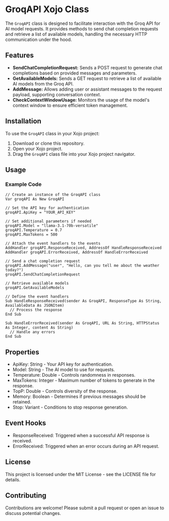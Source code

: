 # GroqAPI Xojo Class

The `GroqAPI` class is designed to facilitate interaction with the Groq API for AI model requests. It provides methods to send chat completion requests and retrieve a list of available models, handling the necessary HTTP communication under the hood.

## Features

- **SendChatCompletionRequest:** Sends a POST request to generate chat completions based on provided messages and parameters.
- **GetAvailableModels:** Sends a GET request to retrieve a list of available AI models from the Groq API.
- **AddMessage:** Allows adding user or assistant messages to the request payload, supporting conversation context.
- **CheckContextWindowUsage:** Monitors the usage of the model's context window to ensure efficient token management.

## Installation

To use the `GroqAPI` class in your Xojo project:

1. Download or clone this repository.
2. Open your Xojo project.
3. Drag the `GroqAPI` class file into your Xojo project navigator.

## Usage

### Example Code

```xojo
// Create an instance of the GroqAPI class
Var groqAPI As New GroqAPI

// Set the API key for authentication
groqAPI.ApiKey = "YOUR_API_KEY"

// Set additional parameters if needed
groqAPI.Model = "llama-3.1-70b-versatile"
groqAPI.Temperature = 0.7
groqAPI.MaxTokens = 500

// Attach the event handlers to the events
AddHandler groqAPI.ResponseReceived, AddressOf HandleResponseReceived
AddHandler groqAPI.ErrorReceived, AddressOf HandleErrorReceived

// Send a chat completion request
groqAPI.AddMessage("user", "Hello, can you tell me about the weather today?")
groqAPI.SendChatCompletionRequest

// Retrieve available models
groqAPI.GetAvailableModels

// Define the event handlers
Sub HandleResponseReceived(sender As GroqAPI, ResponseType As String, AvailableData As JSONItem)
  // Process the response
End Sub

Sub HandleErrorReceived(sender As GroqAPI, URL As String, HTTPStatus As Integer, content As String)
  // Handle any errors
End Sub
```

## Properties
- ApiKey: String - Your API key for authentication.
- Model: String - The AI model to use for requests.
- Temperature: Double - Controls randomness in responses.
- MaxTokens: Integer - Maximum number of tokens to generate in the response.
- TopP: Double - Controls diversity of the response.
- Memory: Boolean - Determines if previous messages should be retained.
- Stop: Variant - Conditions to stop response generation.

## Event Hooks
- ResponseReceived: Triggered when a successful API response is received.
- ErrorReceived: Triggered when an error occurs during an API request.

## License
This project is licensed under the MIT License - see the LICENSE file for details.

## Contributing
Contributions are welcome! Please submit a pull request or open an issue to discuss potential changes.

